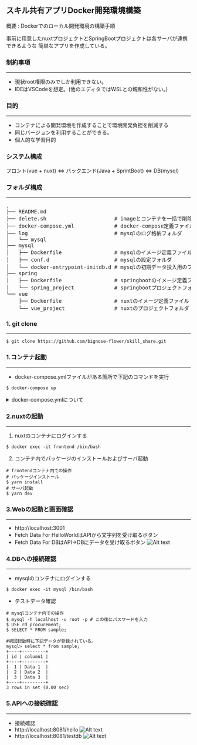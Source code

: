 ## スキル共有アプリDocker開発環境構築
概要 : Dockerでのローカル開発環境の構築手順

事前に用意したnuxtプロジェクトとSpringBootプロジェクトは各サーバが連携できるような
簡単なアプリを作成している。

### 制約事項 
---
- 現状root権限のみでしか利用できない。
- IDEはVSCodeを想定。(他のエディタではWSLとの親和性がない。)

### 目的 
---
- コンテナによる開発環境を作成することで環境開発負担を削減する
- 同じバージョンを利用することができる。
- 個人的な学習目的

### システム構成
フロント(vue + nuxt) ⇔ バックエンド(Java + SprintBoot) ⇔ DB(mysql)

### フォルダ構成
--- 
<pre>
.
├── README.md
├── delete.sh                      # imageとコンテナを一括で削除するスクリプト
├── docker-compose.yml             # docker-compose定義ファイル
├── log                            # mysqlのログ格納フォルダ
│   └── mysql
├── mysql
│   ├── Dockerfile                 # mysqlのイメージ定義ファイル
│   ├── conf.d                     # mysqlの設定フォルダ
│   └── docker-entrypoint-initdb.d # mysqlの初期データ投入用のフォルダ
├── spring
│   ├── Dockerfile                 # springbootのイメージ定義ファイル
│   └── spring_project             # springbootプロジェクトフォルダ
└── vue
    ├── Dockerfile                 # nuxtのイメージ定義ファイル
    └── vue_project                # nuxtのプロジェクトフォルダ
</pre>

### 1. git clone
--- 
``` linux
$ git clone https://github.com/bignose-flower/skill_share.git
```

### 1.コンテナ起動
---
- docker-compose.ymlファイルがある箇所で下記のコマンドを実行
```linux
$ docker-compose up
``` 
<details>
<summary>docker-compose.ymlについて</summary>
Docker Composeとは、複数のコンテナを効率的に操作するためのツールです。

Docker Composeを使う場合、「compose.yaml」という名前のファイルに、各コンテナに対する設定をあらかじめ定義しておきます。

その上で専用コマンドを実行することにより、定義した内容に従い複数コンテナを一括で同時に起動させることができるのです。
</details>

### 2.nuxtの起動
---
1. nuxtのコンテナにログインする
``` linux
$ docker exec -it frontend /bin/bash 
```
2. コンテナ内でパッケージのインストールおよびサーバ起動
``` linux
# frontendコンテナ内での操作
# パッケージインストール
$ yarn install
# サーバ起動
$ yarn dev
```
### 3.Webの起動と画面確認
---
- http://localhost:3001
- Fetch Data For HelloWorldはAPIから文字列を受け取るボタン
- Fetch Data For DBはAPI→DBにデータを受け取るボタン
![Alt text](image.png)

### 4.DBへの接続確認
---
- mysqlのコンテナにログインする
``` linux 
$ docker exec -it mysql /bin/bash 
```
- テストデータ確認
``` linux
# mysqlコンテナ内での操作
$ mysql -h localhost -u root -p # この後にパスワードを入力
$ USE rd_procurement;
$ SELECT * FROM sample;

#初回起動時に下記データが登録されている。
mysql> select * from sample;
+----+---------+
| id | column1 |
+----+---------+
|  1 | Data 1  |
|  2 | Data 2  |
|  3 | Data 3  |
+----+---------+
3 rows in set (0.00 sec)
```

### 5.APIへの接続確認
---
- 接続確認
- http://localhost:8081/hello
![Alt text](image-1.png)
- http://localhost:8081/testdb
![Alt text](image-2.png)
